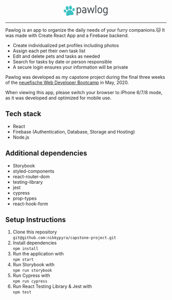 
<div align="center">
<img src="public/images/pawlog.png">
</div>

---

Pawlog is an app to organize the daily needs of your furry companions.🐱 It was made with Create React App and a Firebase backend. 

- Create individualized pet profiles including photos  
- Assign each pet their own task list  
- Edit and delete pets and tasks as needed  
- Search for tasks by date or person responsible  
- A secure login ensures your information will be private
 
 
Pawlog was developed as my capstone project during the final three weeks of the [neuefische Web Developer Bootcamp](https://www.neuefische.de) in May, 2020.


When viewing this app, please switch your browser to iPhone 6/7/8 mode, as it was developed and optimized for mobile use.

## Tech stack

- React
- Firebase (Authentication, Database, Storage and Hosting)
- Node.js

## Additional dependencies

- Storybook
- styled-components
- react-router-dom
- testing-library
- jest
- cypress
- prop-types
- react-hook-form


## Setup Instructions
1. Clone this repository  
`git@github.com:nikkypyra/capstone-project.git`
2. Install dependencies   
 `npm install`
3. Run the application with  
 `npm start`
4. Run Storybook with  
 `npm run storybook`
5. Run Cypress with  
 `npm run cypress`
6. Run React Testing Library & Jest with  
 `npm test`

